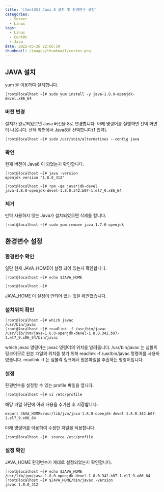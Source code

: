 ```yaml
---
title: '[CentOS] Java 8 설치 및 환경변수 설정'
categories:
  - Server
  - Linux
tags:
  - Linux
  - CentOS
  - Java
date: 2022-05-26 22:06:50
thumbnail: /images/thumbnail/centos.png
---
```


## JAVA 설치

yum 을 이용하여 설치합니다.

```
[root@localhost ~]# sudo yum install -y java-1.8.0-openjdk-devel.x86_64
```

### 버전 변경

설치가 완료되었으면 Java 버전을 8로 변경합니다. 아래 명령어를 실행하면 선택 화면이 나옵니다. 선택 화면에서 Java8을 선택합니다(1 입력).

```
[root@localhost ~]# sudo /usr/sbin/alternatives --config java
```

### 확인

현재 버전이 Java8 이 되었는지 확인합니다.

```
[root@localhost ~]# java -version
openjdk version "1.8.0_312"
```

```
[root@localhost ~]# rpm -qa java*jdk-devel
java-1.8.0-openjdk-devel-1.8.0.342.b07-1.el7_9.x86_64
```

### 제거

만약 사용하지 않는 Java가 설치되었으면 삭제를 합니다.

```
[root@localhost ~]# sudo yum remove java-1.7.0-openjdk
```

## 환경변수 설정

### 환경변수 확인

일단 현재 JAVA_HOME이 설정 되어 있는지 확인합니다.

```
[root@localhost ~]# echo $JAVA_HOME

[root@localhost ~]#
```

JAVA_HOME 이 설정이 안되어 있는 것을 확인했습니다.

### 설치위치 확인

```
[root@localhost ~]# which javac
/usr/bin/javac
[root@localhost ~]# readlink -f /usr/bin/javac
/usr/lib/jvm/java-1.8.0-openjdk-devel-1.8.0.342.b07-1.el7_9.x86_64/bin/javac
```

which javac 명령어는 javac 명령어의 위치를 알려줍니다.
/usr/bin/javac 는 심볼릭 링크이므로 원본 파일의 위치를 찾기 위해 readlink -f /usr/bin/javac 명령어를 사용하였습니다.
readlink -f 는 심볼릭 링크에서 원본파일을 추출하는 명령어입니다.

### 설정

환경변수를 설정할 수 있는 profile 파일을 엽니다.

```
[root@localhost ~]# vi /etc/profile
```

해당 파일 하단에 아래 내용을 추가한 후 저장합니다.

```shell
export JAVA_HOME=/usr/lib/jvm/java-1.8.0-openjdk-devel-1.8.0.342.b07-1.el7_9.x86_64
```

아래 명령어를 이용하여 수정한 파일을 적용합니다.

```
[root@localhost ~]#  source /etc/profile
```

### 설정 확인

JAVA_HOME 환경변수가 제대로 설정되었는지 확인합니다.

```
[root@localhost ~]# echo $JAVA_HOME
/usr/lib/jvm/java-1.8.0-openjdk-devel-1.8.0.342.b07-1.el7_9.x86_64
[root@localhost ~]# $JAVA_HOME/bin/javac -version
javac 1.8.0_312
```
